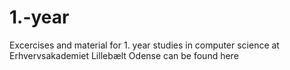 # 1.-year
Excercises and material for 1. year studies in computer science at Erhvervsakademiet Lillebælt Odense can be found here
